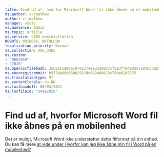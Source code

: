 ```yaml
---
title: Find ud af, hvorfor Microsoft Word fil ikke åbnes på en mobilenhed
ms.author: v-jmathew
author: v-jmathew
manager: scotv
ms.audience: Admin
ms.topic: article
ms.service: o365-administration
ROBOTS: NOINDEX, NOFOLLOW
localization_priority: Normal
ms.collection: Adm_O365
ms.custom:
- "9003959"
- "7015"
ms.openlocfilehash: 356816ce8b6197023742e33280d7cf883f79492d071935c3024ea0d136e2b790
ms.sourcegitcommit: b5f7da89a650d2915dc652449623c78be6247175
ms.translationtype: MT
ms.contentlocale: da-DK
ms.lasthandoff: 08/05/2021
ms.locfileid: "54102016"
---
```

# <a name="determine-why-a-microsoft-word-file-doesnt-open-on-a-mobile-device"></a>Find ud af, hvorfor Microsoft Word fil ikke åbnes på en mobilenhed

Det er muligt, Microsoft Word ikke understøtter dette filformat på din enhed. Du kan få mere [at vide under Hvorfor kan jeg ikke åbne min fil i Word på en mobilenhed?](https://go.microsoft.com/fwlink/?linkid=2135663)

